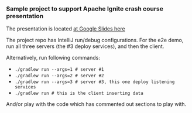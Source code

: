 ### Sample project to support Apache Ignite crash course presentation

The presentation is
located [at Google Slides here](https://docs.google.com/presentation/d/1VNtYk3kRnYctGb5D3XrtCxRvg2SnGuZolcCPshUrouw/edit?usp=sharing)

The project repo has IntelliJ run/debug configurations. For the e2e demo, run
all three servers (the #3 deploy services), and then the client.

Alternatively, run following commands:

- `./gradlew run --args=1 # server #1`
- `./gradlew run --args=2 # server #2`
- `./gradlew run --args=3 # server #3, this one deploy listening services`
- `./gradlew run # this is the client inserting data`

And/or play with the code which has commented out sections to play with.